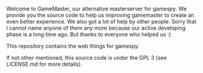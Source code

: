 Welcome to GameMaster, our alternative masterserver for gamespy. We provide you the source code to help us improving gamemaster to create an even better experience. We also got a lot of help by other people. Sorry that I cannot name anyone of them any more because our active developing phase is a long time ago. But thanks to everyone who helped us :)

This repository contains the web things for gamespy.

If not other mentioned, this source code is under the GPL 3 (see LICENSE.md for more details).